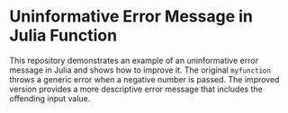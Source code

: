 # Uninformative Error Message in Julia Function

This repository demonstrates an example of an uninformative error message in Julia and shows how to improve it.  The original `myfunction` throws a generic error when a negative number is passed. The improved version provides a more descriptive error message that includes the offending input value.